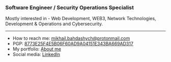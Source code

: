 ### Software Engineer / Security Operations Specialist

Mostly interested in - Web Development, WEB3, Network Technologies, Development & Operations and Cybersecurity.

---

- How to reach me: [mikhail.bahdashych@protonmail.com](mailto:mikhail.bahdashych@protonmail.com)
- PGP: [8773E25F4E5B06F60AD9A04151E343BA669AD317](https://keys.openpgp.org/vks/v1/by-fingerprint/8773E25F4E5B06F60AD9A04151E343BA669AD317)
- My portfolio: [About me](https://bl4drnnr.github.io/portfolio-page/)
- Social media: [LinkedIn](https://www.linkedin.com/in/mikhail-bahdashych-a8561a209/)
